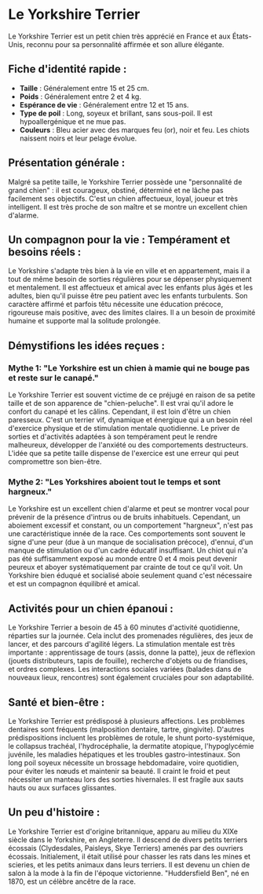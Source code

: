 # Le Yorkshire Terrier

Le Yorkshire Terrier est un petit chien très apprécié en France et aux États-Unis, reconnu pour sa personnalité affirmée et son allure élégante.

## Fiche d'identité rapide :
- **Taille** : Généralement entre 15 et 25 cm.
- **Poids** : Généralement entre 2 et 4 kg.
- **Espérance de vie** : Généralement entre 12 et 15 ans.
- **Type de poil** : Long, soyeux et brillant, sans sous-poil. Il est hypoallergénique et ne mue pas.
- **Couleurs** : Bleu acier avec des marques feu (or), noir et feu. Les chiots naissent noirs et leur pelage évolue.

## Présentation générale :
Malgré sa petite taille, le Yorkshire Terrier possède une "personnalité de grand chien" : il est courageux, obstiné, déterminé et ne lâche pas facilement ses objectifs. C'est un chien affectueux, loyal, joueur et très intelligent. Il est très proche de son maître et se montre un excellent chien d'alarme.

## Un compagnon pour la vie : Tempérament et besoins réels :
Le Yorkshire s'adapte très bien à la vie en ville et en appartement, mais il a tout de même besoin de sorties régulières pour se dépenser physiquement et mentalement. Il est affectueux et amical avec les enfants plus âgés et les adultes, bien qu'il puisse être peu patient avec les enfants turbulents. Son caractère affirmé et parfois têtu nécessite une éducation précoce, rigoureuse mais positive, avec des limites claires. Il a un besoin de proximité humaine et supporte mal la solitude prolongée.

## Démystifions les idées reçues :
### Mythe 1: "Le Yorkshire est un chien à mamie qui ne bouge pas et reste sur le canapé."
Le Yorkshire Terrier est souvent victime de ce préjugé en raison de sa petite taille et de son apparence de "chien-peluche". Il est vrai qu'il adore le confort du canapé et les câlins. Cependant, il est loin d'être un chien paresseux. C'est un terrier vif, dynamique et énergique qui a un besoin réel d'exercice physique et de stimulation mentale quotidienne. Le priver de sorties et d'activités adaptées à son tempérament peut le rendre malheureux, développer de l'anxiété ou des comportements destructeurs. L'idée que sa petite taille dispense de l'exercice est une erreur qui peut compromettre son bien-être.

### Mythe 2: "Les Yorkshires aboient tout le temps et sont hargneux."
Le Yorkshire est un excellent chien d'alarme et peut se montrer vocal pour prévenir de la présence d'intrus ou de bruits inhabituels. Cependant, un aboiement excessif et constant, ou un comportement "hargneux", n'est pas une caractéristique innée de la race. Ces comportements sont souvent le signe d'une peur (due à un manque de socialisation précoce), d'ennui, d'un manque de stimulation ou d'un cadre éducatif insuffisant. Un chiot qui n'a pas été suffisamment exposé au monde entre 0 et 4 mois peut devenir peureux et aboyer systématiquement par crainte de tout ce qu'il voit. Un Yorkshire bien éduqué et socialisé aboie seulement quand c'est nécessaire et est un compagnon équilibré et amical.

## Activités pour un chien épanoui :
Le Yorkshire Terrier a besoin de 45 à 60 minutes d'activité quotidienne, réparties sur la journée. Cela inclut des promenades régulières, des jeux de lancer, et des parcours d'agilité légers. La stimulation mentale est très importante : apprentissage de tours (assis, donne la patte), jeux de réflexion (jouets distributeurs, tapis de fouille), recherche d'objets ou de friandises, et ordres complexes. Les interactions sociales variées (balades dans de nouveaux lieux, rencontres) sont également cruciales pour son adaptabilité.

## Santé et bien-être :
Le Yorkshire Terrier est prédisposé à plusieurs affections. Les problèmes dentaires sont fréquents (malposition dentaire, tartre, gingivite). D'autres prédispositions incluent les problèmes de rotule, le shunt porto-systémique, le collapsus trachéal, l'hydrocéphalie, la dermatite atopique, l'hypoglycémie juvénile, les maladies hépatiques et les troubles gastro-intestinaux. Son long poil soyeux nécessite un brossage hebdomadaire, voire quotidien, pour éviter les nœuds et maintenir sa beauté. Il craint le froid et peut nécessiter un manteau lors des sorties hivernales. Il est fragile aux sauts hauts ou aux surfaces glissantes.

## Un peu d'histoire :
Le Yorkshire Terrier est d'origine britannique, apparu au milieu du XIXe siècle dans le Yorkshire, en Angleterre. Il descend de divers petits terriers écossais (Clydesdales, Paisleys, Skye Terriers) amenés par des ouvriers écossais. Initialement, il était utilisé pour chasser les rats dans les mines et scieries, et les petits animaux dans leurs terriers. Il est devenu un chien de salon à la mode à la fin de l'époque victorienne. "Huddersfield Ben", né en 1870, est un célèbre ancêtre de la race. 